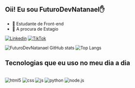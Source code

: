 ## Oii! Eu sou FuturoDevNatanael✋

- 🔭 Estudante de Front-end
- 🌱 A procura de Estagio

[![Linkedin](https://img.shields.io/badge/LinkedIn-0077B5?style=for-the-badge&logo=linkedin&logoColor=white)](https://www.linkedin.com/in/natanael-gomes-designer)
[![TikTok](https://img.shields.io/badge/TikTok-000000?style=for-the-badge&logo=tiktok&logoColor=white)](gomesleitaodasilvan661@gmail.com)


![FuturoDevNatanael GitHub stats](https://github-readme-stats.vercel.app/api?username=FuturoDevNatanael&show_icons=true&theme=merko)
![Top Langs](https://github-readme-stats.vercel.app/api/top-langs/?username=FuturoDevNatanael&layout=compact)


## Tecnologias que eu uso no meu dia a dia

<div style="display: inline_block"><br/>
  <img align="center" alt="html5" src="https://img.shields.io/badge/HTML5-E34F26?style=for-the-badge&logo=html5&logoColor=white" />
  <img align="center" alt="css" src="https://img.shields.io/badge/CSS3-1572B6?style=for-the-badge&logo=css3&logoColor=white"/>  
  <img align="center" alt="js" src="https://img.shields.io/badge/JavaScript-323330?style=for-the-badge&logo=javascript&logoColor=F7DF1E" />
  <img align="center" alt="python" src="https://img.shields.io/badge/Python-14354C?style=for-the-badge&logo=python&logoColor=white" />
 <img align="center" alt="node.js" src="https://img.shields.io/badge/Node.js-43853D?style=for-the-badge&logo=node.js&logoColor=white" />
 </div><br/>
 
